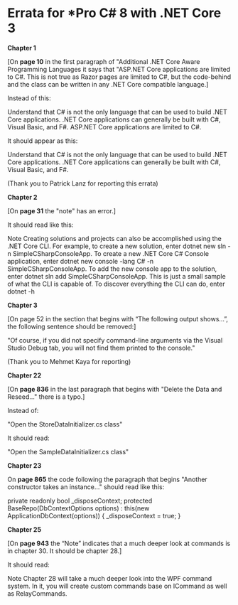 # Errata for *Pro C# 8 with .NET Core 3

**Chapter 1**

[On **page 10** in the first paragraph of "Additional .NET Core Aware Programming Languages it says that "ASP.NET Core applications are limited to C#. This is not true as Razor pages are limited to C#, but the code-behind and the class can be written in any .NET Core compatible language.]

Instead of this:

Understand that C# is not the only language that can be used to build .NET Core applications. .NET Core
applications can generally be built with C#, Visual Basic, and F#. ASP.NET Core applications are limited to C#.

It should appear as this:

Understand that C# is not the only language that can be used to build .NET Core applications. .NET Core
applications can generally be built with C#, Visual Basic, and F#. 

(Thank you to Patrick Lanz for reporting this errata)

**Chapter 2**

[On **page 31** the "note" has an error.]

It should read like this:

Note Creating solutions and projects can also be accomplished using the .NET Core CLI. For example, to create a new solution, enter dotnet new sln -n SimpleCSharpConsoleApp. To create a new .NET Core C# Console application, enter dotnet new console -lang C# -n SimpleCSharpConsoleApp. To add the new console app to the solution, enter dotnet sln add SimpleCSharpConsoleApp. This is just a small sample of what the CLI is capable of. To discover everything the CLI can do, enter dotnet -h

**Chapter 3** 

[On page 52 in the section that begins with “The following output shows…”, the following sentence should be removed:] 

"Of course, if you did not specify command-line arguments via the Visual Studio Debug tab, you will not find them printed to the console."

(Thank you to Mehmet Kaya for reporting)


**Chapter 22**

[On **page 836** in the last paragraph that begins with "Delete the Data and Reseed..." there is a typo.] 

Instead of:

"Open the StoreDataInitializer.cs class"

It should read: 

"Open the SampleDataInitializer.cs class"


**Chapter 23**

On **page 865** the code following the paragraph that begins "Another constructor takes an instance..." should read like this:

private readonly bool _disposeContext;
protected BaseRepo(DbContextOptions<ApplicationDbContext> options)
 : this(new ApplicationDbContext(options)) {
  _disposeContext = true;
}

**Chapter 25**

[On **page 943** the “Note” indicates that a much deeper look at commands is in chapter 30. It should be chapter 28.] 

It should read:

Note  Chapter 28 will take a much deeper look into the WPF command system. In it, you will create custom commands base on ICommand as well as RelayCommands.
